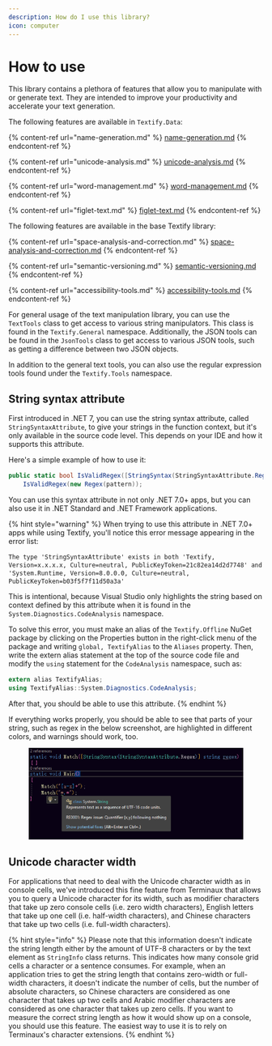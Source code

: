 ```yaml
---
description: How do I use this library?
icon: computer
---
```


# How to use

This library contains a plethora of features that allow you to manipulate with or generate text. They are intended to improve your productivity and accelerate your text generation.

The following features are available in `Textify.Data`:

{% content-ref url="name-generation.md" %}
[name-generation.md](name-generation.md)
{% endcontent-ref %}

{% content-ref url="unicode-analysis.md" %}
[unicode-analysis.md](unicode-analysis.md)
{% endcontent-ref %}

{% content-ref url="word-management.md" %}
[word-management.md](word-management.md)
{% endcontent-ref %}

{% content-ref url="figlet-text.md" %}
[figlet-text.md](figlet-text.md)
{% endcontent-ref %}

The following features are available in the base Textify library:

{% content-ref url="space-analysis-and-correction.md" %}
[space-analysis-and-correction.md](space-analysis-and-correction.md)
{% endcontent-ref %}

{% content-ref url="semantic-versioning.md" %}
[semantic-versioning.md](semantic-versioning.md)
{% endcontent-ref %}

{% content-ref url="accessibility-tools.md" %}
[accessibility-tools.md](accessibility-tools.md)
{% endcontent-ref %}

For general usage of the text manipulation library, you can use the `TextTools` class to get access to various string manipulators. This class is found in the `Textify.General` namespace. Additionally, the JSON tools can be found in the `JsonTools` class to get access to various JSON tools, such as getting a difference between two JSON objects.

In addition to the general text tools, you can also use the regular expression tools found under the `Textify.Tools` namespace.

## String syntax attribute

First introduced in .NET 7, you can use the string syntax attribute, called `StringSyntaxAttribute`, to give your strings in the function context, but it's only available in the source code level. This depends on your IDE and how it supports this attribute.

Here's a simple example of how to use it:

```csharp
public static bool IsValidRegex([StringSyntax(StringSyntaxAttribute.Regex)] string pattern) =>
    IsValidRegex(new Regex(pattern));
```

You can use this syntax attribute in not only .NET 7.0+ apps, but you can also use it in .NET Standard and .NET Framework applications.

{% hint style="warning" %}
When trying to use this attribute in .NET 7.0+ apps while using Textify, you'll notice this error message appearing in the error list:

```
The type 'StringSyntaxAttribute' exists in both 'Textify, Version=x.x.x.x, Culture=neutral, PublicKeyToken=21c82ea14d2d7748' and 'System.Runtime, Version=8.0.0.0, Culture=neutral, PublicKeyToken=b03f5f7f11d50a3a'
```

This is intentional, because Visual Studio only highlights the string based on context defined by this attribute when it is found in the `System.Diagnostics.CodeAnalysis` namespace.

To solve this error, you must make an alias of the `Textify.Offline` NuGet package by clicking on the Properties button in the right-click menu of the package and writing `global, TextifyAlias` to the `Aliases` property. Then, write the extern alias statement at the top of the source code file and modify the `using` statement for the `CodeAnalysis` namespace, such as:

```csharp
extern alias TextifyAlias;
using TextifyAlias::System.Diagnostics.CodeAnalysis;
```

After that, you should be able to use this attribute.
{% endhint %}

If everything works properly, you should be able to see that parts of your string, such as regex in the below screenshot, are highlighted in different colors, and warnings should work, too.

<figure><img src="../../.gitbook/assets/image.png" alt=""><figcaption></figcaption></figure>

## Unicode character width

For applications that need to deal with the Unicode character width as in console cells, we've introduced this fine feature from Terminaux that allows you to query a Unicode character for its width, such as modifier characters that take up zero console cells (i.e. zero width characters), English letters that take up one cell (i.e. half-width characters), and Chinese characters that take up two cells (i.e. full-width characters).

{% hint style="info" %}
Please note that this information doesn't indicate the string length either by the amount of UTF-8 characters or by the text element as `StringInfo` class returns. This indicates how many console grid cells a character or a sentence consumes. For example, when an application tries to get the string length that contains zero-width or full-width characters, it doesn't indicate the number of cells, but the number of absolute characters, so Chinese characters are considered as one character that takes up two cells and Arabic modifier characters are considered as one character that takes up zero cells. If you want to measure the correct string length as how it would show up on a console, you should use this feature. The easiest way to use it is to rely on Terminaux's character extensions.
{% endhint %}
